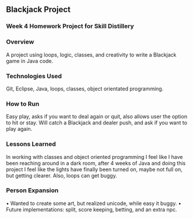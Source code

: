 ## Blackjack Project

### Week 4 Homework Project for Skill Distillery

### Overview
A project using loops, logic, classes, and creativity to write a Blackjack game in Java code. 

### Technologies Used 
Git, Eclipse, Java, loops, classes, object orientated programming. 

### How to Run
Easy play, asks if you want to deal again or quit, also allows user the option to hit or stay. Will catch a Blackjack and dealer push, and ask if you want to play again. 

### Lessons Learned
In working with classes and object oriented programming I feel like I have been reaching around in a dark room, after 4 weeks of Java and doing this project I feel like the lights have finally been turned on, maybe not full on, but getting clearer. Also, loops can get buggy. 

### Person Expansion 
• Wanted to create some art, but realized unicode, while easy it buggy. 
• Future implementations: split, score keeping, betting, and an extra npc. 
